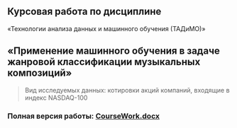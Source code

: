 ## $\text{Курсовая работа по дисциплине}$
$\text{«Технологии анализа данных и машинного обучения (ТАДиМО)»}$
## $\text{«Применение машинного обучения в задаче жанровой классификации музыкальных композиций»}$

> $\text{Вид исследуемых данных: котировки акций компаний, входящие в индекс NASDAQ-100}$

### Полная версия работы: [CourseWork.docx](https://github.com/m1157/FinU/files/11211697/_.pptx)
